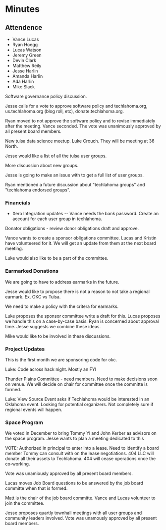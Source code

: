 # Minutes

## Attendence
* Vance Lucas
* Ryan Hoegg
* Lucas Watson
* Jeremy Green
* Devin Clark
* Matthew Reily
* Jesse Harlin
* Amanda Harlin
* Ada Harlin
* Mike Slack

Software governance policy discussion.

Jesse calls for a vote to approve software policy and techlahoma.org, us.techlahoma.org (blog roll, etc), donate.techlahoma.org.

Ryan moved to not approve the software policy and to revise immediately after the meeting. Vance seconded. The vote was unanimously approved by all present board members.

New tulsa data science meetup. Luke Crouch. They will be meeting at 36 North. 

Jesse would like a list of all the tulsa user groups.

More discussion about new groups.

Jesse is going to make an issue with to get a full list of user groups. 

Ryan mentioned a future discussion about "techlahoma groups" and "techlahoma endorsed groups".

### Financials
* Xero Integration updates -- Vance needs the bank password. Create an account for each user group in techlahoma.

Donator obligations - review donor obligations draft and approve.

Vance wants to create a sponsor obligations committee. Lucas and Kristin have volunteered for it. We will get an update from them at the next board meeting.

Luke would also like to be a part of the committee.

### Earmarked Donations
We are going to have to address earmarks in the future.

Jesse would like to propose there is not a reason to not take a regional earmark. Ex. OKC vs Tulsa.

We need to make a policy with the critera for earmarks. 

Luke proposes the sponsor committee write a draft for this. 
Lucas proposes we handle this on a case-by-case basis. Ryan is concerned about approval time. 
Jesse suggests we combine these ideas. 

Mike would like to be involved in these discussions.

### Project Updates
This is the first month we are sponsoring code for okc.

Luke: Code across hack night. Mostly an FYI

Thunder Plains Committee - need members. Need to make decisions soon on venue. We will decide on chair for committee once the committe is formed.

Luke: View Source Event asks if Techlahoma would be interested in an Oklahoma event. Looking for potential organizers. Not completely sure if regional events will happen.

### Space Program
We voted in December to bring Tommy Yi and John Kerber as advisors on the space program. Jesse wants to plan a meeting dedicated to this

VOTE: Authorized in principal to enter into a lease. Need to identify a board member Tommy can consult with on the lease negotiations. 404 LLC will donate all their assets to Techlahoma. 404 will cease operations once the co-working.

Vote was unamiously approved by all present board members.


Lucas moves Job Board questions to be answered by the job board committe when that is formed.

Matt is the chair of the job board committe. Vance and Lucas volunteer to join the committee.

Jesse proposes quartly townhall meetings with all user groups and community leaders involved. Vote was unamously approved by all present board members.









